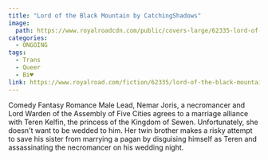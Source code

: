 ```yaml
---
title: "Lord of the Black Mountain by CatchingShadows"
image: 
  path: https://www.royalroadcdn.com/public/covers-large/62335-lord-of-the-black-mountain.jpg
categories:
  - ONGOING
tags:
  - Trans
  - Queer
  - Bi♥
link: https://www.royalroad.com/fiction/62335/lord-of-the-black-mountain
---
```

Comedy Fantasy Romance Male Lead, Nemar Joris, a necromancer and Lord Warden of the Assembly of Five Cities agrees to a marriage alliance with Teren Kelfin, the princess of the Kingdom of Sewen. Unfortunately, she doesn't want to be wedded to him. Her twin brother makes a risky attempt to save his sister from marrying a pagan by disguising himself as Teren and assassinating the necromancer on his wedding night.